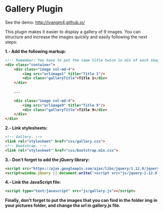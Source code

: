 # Gallery Plugin

See the demo: http://ivangm4.github.io/

This plugin makes it easier to display a gallery of 9 images. You can structure and increase the images quickly and easily following the next steps:

<b>1.- Add the following markup:<b>
```html
<!-- Remember: You have to put the same title twice in div of each image. -->
<div class="container">
	<div class="image col-md-4">
		<img src="urlimage1" title="Title 1"/>
		<div class="galleryTitle">Title 1</div>
	</div>
	
	...
	
	<div class="image col-md-4">
		<img src="urlimage9" title="Title 9"/>
		<div class="galleryTitle">Title 9</div>
	</div>
</div>
```

<b>2.- Link stylesheets:<b>
```html
<!-- Gallery. -->
<link rel="stylesheet" href="css/gallery.css">
<!-- Bootstrap. -->
<link rel="stylesheet" href="css/bootstrap.min.css">
```

<b>3.- Don't forget to add the jQuery library:<b>
```html
<script src="https://ajax.googleapis.com/ajax/libs/jquery/1.12.0/jquery.min.js"></script>
<script>window.jQuery || document.write('<script src="js/jquery-1.12.0.min.js"><\/script>')</script>
```

<b>4.- Link the JavaScript file:<b>
```html
<script type="text/javascript" src="js/gallery.js"></script>
```

Finally, don't forget to put the images that you can find in the folder img in your pictures folder, and change the url in gallery.js file.
